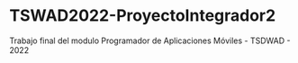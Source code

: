 # TSWAD2022-ProyectoIntegrador2
Trabajo final del modulo Programador de Aplicaciones Móviles - TSDWAD - 2022
